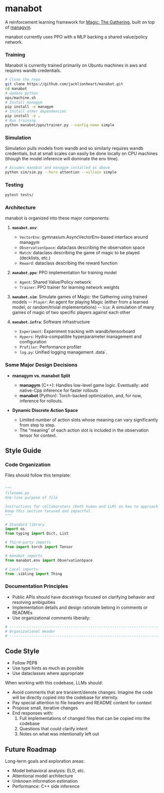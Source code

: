 # manabot

A reinforcement learning framework for [Magic: The Gathering](https://magic.wizards.com/), built on top of [managym](https://github.com/jacklionheart/managym).

manabot currently uses PPO with a MLP backing a shared value/policy network.

### Training

Manabot is currently trained primarily on Ubuntu machines in aws and requires wandb credentials.

```bash
# Clone the repo
git clone https://github.com/jacklionheart/manabot.git
cd manabot
# Update python
ops/machine.sh
# Install managym
pip install -e managym
# Install other dependencies
pip install -e .
# Run training
python manabot/ppo/trainer.py --config-name simple
```

### Simulation

Simulation pulls models from wandb and so similarly requires wandb credentials, but at small scales
can easily be done locally on CPU machines (though the model inference will dominate the env time).

```bash
# Assumes manabot and managym installed as above
python sim/sim.py --hero attention --villain simple
```

### Testing

```bash
pytest tests/
```

### Architecture

manabot is organized into these major components:

1. **`manabot.env`**: 
   - `VectorEnv`: gymnasium.AsyncVectorEnv-based interface around managym
   - `ObservationSpace`: dataclass describing the observation space
   - `Match`: dataclass describing the game of magic to be played (decklists, etc.)
   - `Reward`: dataclass describing the reward function

2. **`manabot.ppo`**: PPO implementation for training model  
   - `Agent`: Shared Value/Policy network
   - `Trainer`: PPO trainer for learning network weights

3. **`manabot.sim`**: Simulate games of Magic: the Gathering using trained models
   -- `Player`: An agent for playing Magic (either from a learned model, or random/trivial implementations)
   -- `Sim`: A simulation of many games of magic of two specific players against each other

3. **`manabot.infra`**: Software infrastructure
   - `Experiment`: Experiment tracking with wandb/tensorboard
   - `Hypers`: Hydra-compatible hyperparameter management and configuration
   - `Profiler`: Performance profiler
   - `log.py`: Unified logging management .data`.

### Some Major Design Decisions

- **managym vs. manabot Split**  
  - **managym** (C++): Handles low-level game logic. Eventually: add native-Cpp inference for faster rollouts
  - **manabot** (Python): Torch-backed optimization, and, for now, inference for rollouts.

- **Dynamic Discrete Action Space**  
  - Limited number of action slots whose meaning can vary significantly from step to step.  
  - The “meaning” of each action slot is included in the observation tensor for context.

## Style Guide

### Code Organization

Files should follow this template:

```python

"""
filename.py
One-line purpose of file

Instructions for collaborators (both human and LLM) on how to approach understanding and editing the code.
Keep this section focused and impactful.
"""

# Standard library
import os
from typing import Dict, List

# Third-party imports
from import torch import Tensor

# manabot imports
from manabot.env import ObservationSpace

# Local imports
from .sibling import Thing
```

### Documentation Principles

- Public APIs should have docstrings focused on clarifying behavior and resolving ambiguities
- Implementation details and design rationale belong in comments or READMEs
- Use organizational comments liberally:

```python
# -----------------------------------------------------------------------------
# Organizational Header
# -----------------------------------------------------------------------------
```

## Code Style

- Follow PEP8
- Use type hints as much as possible
- Use dataclasses where appropriate

When working with this codebase, LLMs should:
- Avoid comments that are transient/denote changes. Imagine the code will be directly copied into the codebase for eternity.
- Pay special attention to file headers and README content for context
- Propose small, iterative changes
- End responses with:
  1. Full implementations of changed files that can be copied into the codebase 
  2. Questions that could clarify intent
  3. Notes on what was intentionally left out

## Future Roadmap

Long-term goals and exploration areas:
- Model behavioral analysis: ELO, etc.
- Attentional model architecture
- Unknown information estimation  
- Performance: C++ side inference

